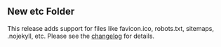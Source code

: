 <!--
template: articlepage
title: Trio v0.0.4
appendToTarget: true
category: releases
tag: v0.0.4
articleTitle: Trio v0.0.4
activeHeaderItem: 3
-->
## New etc Folder

This release adds support for files like favicon.ico, robots.txt, sitemaps, .nojekyll, etc. Please see the <a target="_blank" href="https://github.com/4awpawz/trio/tree/master#v004">changelog</a> for details.
<!-- end -->